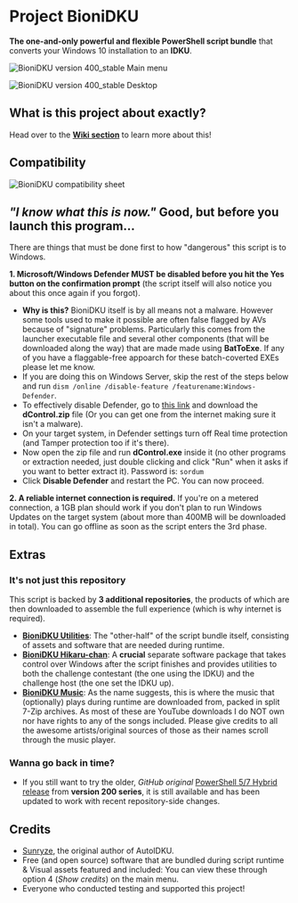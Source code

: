 # Project BioniDKU
**The one-and-only powerful and flexible PowerShell script bundle** that converts your Windows 10 installation to an **IDKU**.

![BioniDKU version 400_stable Main menu](https://github.com/Bionic-OSE/BioniDKU/assets/44027930/2c4d046d-d2f4-487f-b642-fe46dd512180)

![BioniDKU version 400_stable Desktop](https://github.com/Bionic-OSE/BioniDKU/assets/44027930/54190c8a-132a-4bcd-918d-90dba93c41d3)

## What is this project about exactly? 
Head over to the [**Wiki section**](https://github.com/Bionic-OSE/BioniDKU/wiki) to learn more about this! 

## Compatibility
![BioniDKU compatibility sheet](https://github.com/Bionic-OSE/BioniDKU/assets/44027930/b25a4d99-6c4c-4b3f-ad20-ea9f43327f9c)


## *"I know what this is now."* Good, but before you launch this program...
There are things that must be done first to how "dangerous" this script is to Windows.

**1. Microsoft/Windows Defender MUST be disabled before you hit the Yes button on the confirmation prompt** (the script itself will also notice you about this once again if you forgot).
- **Why is this?** BioniDKU itself is by all means not a malware. However some tools used to make it possible are often false flagged by AVs because of "signature" problems. Particularly this comes from the launcher executable file and several other components (that will be downloaded along the way) that are made made using **BatToExe**. If any of you have a flaggable-free appoarch for these batch-coverted EXEs please let me know. 
- If you are doing this on Windows Server, skip the rest of the steps below and run `dism /online /disable-feature /featurename:Windows-Defender`.
- To effectively disable Defender, go to [this link](https://zgc6v-my.sharepoint.com/:f:/g/personal/oseproductions_zgc6v_onmicrosoft_com/EmNJMTmNbrlEpsDCO6HqBv0BtIUaJ9n7IOSx9IhZVLvBTg) and download the **dControl.zip** file (Or you can get one from the internet making sure it isn't a malware). 
- On your target system, in Defender settings turn off Real time protection (and Tamper protection too if it's there).
- Now open the zip file and run **dControl.exe** inside it (no other programs or extraction needed, just double clicking and click "Run" when it asks if you want to better extract it). Password is: `sordum`
- Click **Disable Defender** and restart the PC. You can now proceed.

**2. A reliable internet connection is required.** If you're on a metered connection, a 1GB plan should work if you don't plan to run Windows Updates on the target system (about more than 400MB will be downloaded in total). You can go offline as soon as the script enters the 3rd phase. 

## Extras
### It's not just this repository
This script is backed by **3 additional repositories**, the products of which are then downloaded to assemble the full experience (which is why internet is required).
- [**BioniDKU Utilities**](https://github.com/Bionic-OSE/BioniDKU-utils): The "other-half" of the script bundle itself, consisting of assets and software that are needed during runtime.
- [**BioniDKU Hikaru-chan**](https://github.com/Bionic-OSE/BioniDKU-hikaru): A **crucial** separate software package that takes control over Windows after the script finishes and provides utilities to both the challenge contestant (the one using the IDKU) and the challenge host (the one set the IDKU up).
- [**BioniDKU Music**](https://github.com/Bionic-OSE/BioniDKU-music): As the name suggests, this is where the music that (optionally) plays during runtime are downloaded from, packed in split 7-Zip archives. As most of these are YouTube downloads I do NOT own nor have rights to any of the songs included. Please give credits to all the awesome artists/original sources of those as their names scroll through the music player. 

### Wanna go back in time?
- If you still want to try the older, *GitHub original* [PowerShell 5/7 Hybrid release](https://github.com/Bionic-OSE/BioniDKU/releases/tag/200_u3) from **version 200 series**, it is still available and has been updated to work with recent repository-side changes.

## Credits
- [Sunryze](https://github.com/sunryze-git/AutoIDKU/tree/8f12315e667a36eb18f412eae669a86e6aeccc70), the original author of AutoIDKU.
- Free (and open source) software that are bundled during script runtime & Visual assets featured and included: You can view these through option 4 (*Show credits*) on the main menu. 
- Everyone who conducted testing and supported this project!

